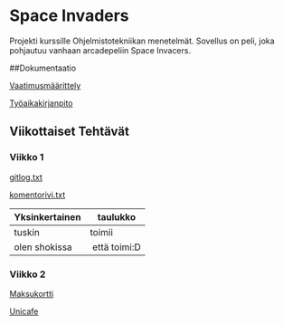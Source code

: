 # Space Invaders

Projekti kurssille Ohjelmistotekniikan menetelmät. Sovellus on peli, joka pohjautuu vanhaan arcadepeliin Space Invacers.

##Dokumentaatio

[Vaatimusmäärittely]()

[Työaikakirjanpito]()

## Viikottaiset Tehtävät

### Viikko 1
[gitlog.txt](https://github.com/Pate1337/otm-harjoitustyo/blob/master/laskarit/viikko1/gitlog.txt)

[komentorivi.txt](https://github.com/Pate1337/otm-harjoitustyo/blob/master/laskarit/viikko1/komentorivi.txt)

Yksinkertainen | taulukko
----------- | -----------
tuskin | toimii
olen shokissa | että toimi:D

### Viikko 2
[Maksukortti](https://github.com/Pate1337/otm-harjoitustyo/tree/master/laskarit/viikko2/Maksukortti)

[Unicafe](https://github.com/Pate1337/otm-harjoitustyo/tree/master/laskarit/viikko2/Unicafe)
